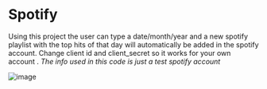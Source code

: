 ﻿# Spotify

Using this project the user can type a date/month/year and a new spotify playlist with the top hits of that day will automatically be added in the spotify account.
Change client id and client_secret so it works for your own account . *The info used in this code is just a test spotify account*

![image](https://user-images.githubusercontent.com/76854498/111036061-9d207480-841d-11eb-9e4c-f17bc0ae7988.png)
